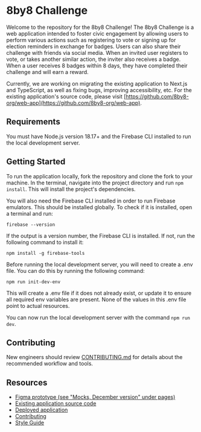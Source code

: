 # 8by8 Challenge

Welcome to the repository for the 8by8 Challenge! The 8by8 Challenge is a web application intended to foster civic engagement by allowing users to perform various actions such as registering to vote or signing up for election reminders in exchange for badges. Users can also share their challenge with friends via social media. When an invited user registers to vote, or takes another similar action, the inviter also receives a badge. When a user receives 8 badges within 8 days, they have completed their challenge and will earn a reward.

Currently, we are working on migrating the existing application to Next.js and TypeScript, as well as fixing bugs, improving accessibility, etc. For the existing application's source code, please visit [https://github.com/8by8-org/web-app](https://github.com/8by8-org/web-app).

## Requirements

You must have Node.js version 18.17+ and the Firebase CLI installed to run the local development server.

## Getting Started

To run the application locally, fork the repository and clone the fork to your machine. In the terminal, navigate into the project directory and run `npm install`. This will install the project's dependencies.

You will also need the Firebase CLI installed in order to run Firebase emulators. This should be installed globally. To check if it is installed, open a terminal and run:

```
firebase --version
```

If the output is a version number, the Firebase CLI is installed. If not, run the following command to install it:

```
npm install -g firebase-tools
```

Before running the local development server, you will need to create a .env file. You can do this by running the following command:

```
npm run init-dev-env
```

This will create a .env file if it does not already exist, or update it to ensure all required env variables are present. None of the values in this .env file point
to actual resources.

You can now run the local development server with the command `npm run dev`.

## Contributing

New engineers should review [CONTRIBUTING.md](https://github.com/8by8-org/8by8-challenge/blob/development/CONTRIBUTING.md) for details about the recommended workflow and tools.

## Resources

- [Figma prototype (see "Mocks, December version" under pages)](https://www.figma.com/file/0Q2tpQqi9sYcIA3ZyiX3PF/8BY8_POD_Jul30)
- [Existing application source code](https://github.com/8by8-org/web-app)
- [Deployed application](http://challenge.8by8.us/)
- [Contributing](https://github.com/8by8-org/8by8-challenge/blob/development/CONTRIBUTING.md)
- [Style Guide](https://github.com/8by8-org/8by8-challenge/blob/development/STYLE_GUIDE.md)
